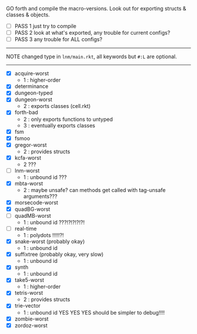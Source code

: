 GO forth and compile the macro-versions.
Look out for exporting structs & classes & objects.
- [ ] PASS 1 just try to compile
- [ ] PASS 2 look at what's exported, any trouble for current configs?
- [ ] PASS 3 any trouble for ALL configs?

- - -

NOTE changed type in `lnm/main.rkt`, all keywords but `#:L` are optional.

- - -

- [X] acquire-worst
  - 1 : higher-order
- [X] determinance
- [X] dungeon-typed
- [X] dungeon-worst
  - 2 : exports classes (cell.rkt)
- [X] forth-bad
  - 2 : only exports functions to untyped
  - 3 : eventually exports classes
- [X] fsm
- [X] fsmoo
- [X] gregor-worst
  - 2 : provides structs
- [X] kcfa-worst
  - 2 ???
- [ ] lnm-worst
  - 1 : unbound id ???
- [X] mbta-worst
  - 2 : maybe unsafe? can methods get called with tag-unsafe arguments???
- [X] morsecode-worst
- [X] quadBG-worst
- [ ] quadMB-worst
  - 1 : unbound id ???!?!?!?!?!
- [ ] real-time
  - 1 : polydots !!!!!?!
- [X] snake-worst (probably okay)
  - 1 : unbound id
- [X] suffixtree (probably okay, very slow)
  - 1 : unbound id
- [X] synth
  - 1 : unbound id
- [X] take5-worst
  - 1 : higher-order
- [X] tetris-worst
  - 2 : provides structs
- [X] trie-vector
  - 1 : unbound id YES YES YES should be simpler to debug!!!!
- [X] zombie-worst
- [X] zordoz-worst
